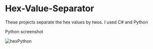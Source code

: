 # Hex-Value-Separator
These projects separate the hex values by twos. I used C# and Python

Python screenshot

![hexPython](https://user-images.githubusercontent.com/86532158/181300154-275d854c-ff90-4e79-8c3b-bd545b683cca.png)
